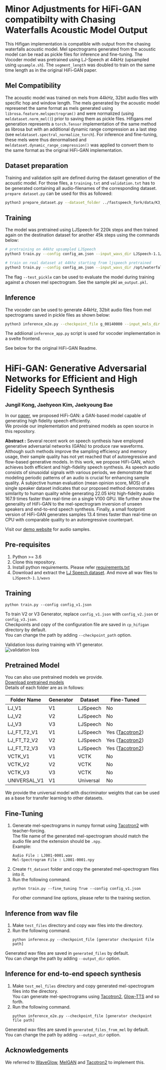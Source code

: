 # Minor Adjustments for HiFi-GAN compatibilty with Chasing Waterfalls Acoustic Model Output

This Hifigan implementation is compatible with output from the chasing waterfalls acoustic model. Mel spectrograms generated from the acoustic model can be read as pickle files for inference and fine-tuning. The Vocoder model was pretrained using LJ-Speech at 44kHz (upsampled using `upsample.sh`). The `segment_length` was doubled to train on the same time length as in the original HiFi-GAN paper.

## Mel Compatibility

The acoustic model was trained on mels from 44kHz, 32bit audio files with specific hop and window length. The mels generated by the acoustic model represenet the same format as mels generated using `librosa.feature.melspectrogram()` and were normalized (using `meldataset.norm_mel()`) prior to saving them as pickle files. Hifigans mel generation represents a `torch.Tensor` implementation of the same method as librosa but with an additional dynamic range compression as a last step (see `meldataset.spectral_normalize_torch`).
For inference and fine-tuning, these mels were thus denormalised and `meldataset.dynamic_range_compression()` was applied to convert them to the same format as the original HiFi-GAN implementation.

## Dataset preparation

Training and validation split are defined during the dataset generation of the acoustic model. For those files, a `training.txt` and `validation.txt` has to be generated containing all audio-filenames of the corresponding dataset. `prepare dataset.py` can be used for this as followed:

```sh
python3 prepare_dataset.py --dataset_folder ../fastspeech_fork/data/K3_processed/snippets_test/wav_mono/ 
```

## Training

The model was pretrained using LJSpeech for 220k steps and then trained again on the destination dataset for another 45k steps using the commands below:

```sh
# pretraining on 44khz upsampled LJSpeech
python3 train.py --config config_am.json --input_wavs_dir LJSpeech-1.1/wavs_44khz --training_epochs 1000000 --input_training_file LJSpeech-1.1/training.txt --input_validation_file LJSpeech-1.1/validation.txt --checkpoint_interval 20000 --validation_interval 50 --stdout_interval 10

# train on real dataset at 44khz starting from ljspeech pretrained
python3 train.py --config config_am.json --input_wavs_dir /opt/waterfalls/data/vocoder/097/wav_mono --training_epochs 50000 --input_training_file /opt/waterfalls/data/vocoder/097/training.txt --input_validation_file /opt/waterfalls/data/vocoder/097/validation.txt --input_mels_dir /opt/waterfalls/data/vocoder/097/mels_diff --stdout_interval 10 --fine_tuning False --validation_interval 50
```

The flag `--test_pickle` can be used to evaluate the model during training against a chosen mel spectrogram. See the sample pkl `am_output.pkl`.

## Inference

The vocoder can be used to generate 44kHz, 32bit audio files from mel spectrograms saved in pickle files as shown below:

```sh
python3 inference_e2e.py --checkpoint_file g_00140000 --input_mels_dir data/test/ --output_dir data/test/ --file_suffix _ljs_44khz_140k
```

The addiional `inference_app.py` script is used for vocoder implementation in a svelte frontend.

See below for the original HiFi-GAN Readme.


# HiFi-GAN: Generative Adversarial Networks for Efficient and High Fidelity Speech Synthesis

### Jungil Kong, Jaehyeon Kim, Jaekyoung Bae

In our [paper](https://arxiv.org/abs/2010.05646), 
we proposed HiFi-GAN: a GAN-based model capable of generating high fidelity speech efficiently.<br/>
We provide our implementation and pretrained models as open source in this repository.

**Abstract :**
Several recent work on speech synthesis have employed generative adversarial networks (GANs) to produce raw waveforms. 
Although such methods improve the sampling efficiency and memory usage, 
their sample quality has not yet reached that of autoregressive and flow-based generative models. 
In this work, we propose HiFi-GAN, which achieves both efficient and high-fidelity speech synthesis. 
As speech audio consists of sinusoidal signals with various periods, 
we demonstrate that modeling periodic patterns of an audio is crucial for enhancing sample quality. 
A subjective human evaluation (mean opinion score, MOS) of a single speaker dataset indicates that our proposed method 
demonstrates similarity to human quality while generating 22.05 kHz high-fidelity audio 167.9 times faster than 
real-time on a single V100 GPU. We further show the generality of HiFi-GAN to the mel-spectrogram inversion of unseen 
speakers and end-to-end speech synthesis. Finally, a small footprint version of HiFi-GAN generates samples 13.4 times 
faster than real-time on CPU with comparable quality to an autoregressive counterpart.

Visit our [demo website](https://jik876.github.io/hifi-gan-demo/) for audio samples.


## Pre-requisites
1. Python >= 3.6
2. Clone this repository.
3. Install python requirements. Please refer [requirements.txt](requirements.txt)
4. Download and extract the [LJ Speech dataset](https://keithito.com/LJ-Speech-Dataset/).
And move all wav files to `LJSpeech-1.1/wavs`


## Training
```
python train.py --config config_v1.json
```
To train V2 or V3 Generator, replace `config_v1.json` with `config_v2.json` or `config_v3.json`.<br>
Checkpoints and copy of the configuration file are saved in `cp_hifigan` directory by default.<br>
You can change the path by adding `--checkpoint_path` option.

Validation loss during training with V1 generator.<br>
![validation loss](./validation_loss.png)

## Pretrained Model
You can also use pretrained models we provide.<br/>
[Download pretrained models](https://drive.google.com/drive/folders/1-eEYTB5Av9jNql0WGBlRoi-WH2J7bp5Y?usp=sharing)<br/> 
Details of each folder are as in follows:

|Folder Name|Generator|Dataset|Fine-Tuned|
|------|---|---|---|
|LJ_V1|V1|LJSpeech|No|
|LJ_V2|V2|LJSpeech|No|
|LJ_V3|V3|LJSpeech|No|
|LJ_FT_T2_V1|V1|LJSpeech|Yes ([Tacotron2](https://github.com/NVIDIA/tacotron2))|
|LJ_FT_T2_V2|V2|LJSpeech|Yes ([Tacotron2](https://github.com/NVIDIA/tacotron2))|
|LJ_FT_T2_V3|V3|LJSpeech|Yes ([Tacotron2](https://github.com/NVIDIA/tacotron2))|
|VCTK_V1|V1|VCTK|No|
|VCTK_V2|V2|VCTK|No|
|VCTK_V3|V3|VCTK|No|
|UNIVERSAL_V1|V1|Universal|No|

We provide the universal model with discriminator weights that can be used as a base for transfer learning to other datasets.

## Fine-Tuning
1. Generate mel-spectrograms in numpy format using [Tacotron2](https://github.com/NVIDIA/tacotron2) with teacher-forcing.<br/>
The file name of the generated mel-spectrogram should match the audio file and the extension should be `.npy`.<br/>
Example:
    ```
    Audio File : LJ001-0001.wav
    Mel-Spectrogram File : LJ001-0001.npy
    ```
2. Create `ft_dataset` folder and copy the generated mel-spectrogram files into it.<br/>
3. Run the following command.
    ```
    python train.py --fine_tuning True --config config_v1.json
    ```
    For other command line options, please refer to the training section.


## Inference from wav file
1. Make `test_files` directory and copy wav files into the directory.
2. Run the following command.
    ```
    python inference.py --checkpoint_file [generator checkpoint file path]
    ```
Generated wav files are saved in `generated_files` by default.<br>
You can change the path by adding `--output_dir` option.


## Inference for end-to-end speech synthesis
1. Make `test_mel_files` directory and copy generated mel-spectrogram files into the directory.<br>
You can generate mel-spectrograms using [Tacotron2](https://github.com/NVIDIA/tacotron2), 
[Glow-TTS](https://github.com/jaywalnut310/glow-tts) and so forth.
2. Run the following command.
    ```
    python inference_e2e.py --checkpoint_file [generator checkpoint file path]
    ```
Generated wav files are saved in `generated_files_from_mel` by default.<br>
You can change the path by adding `--output_dir` option.


## Acknowledgements
We referred to [WaveGlow](https://github.com/NVIDIA/waveglow), [MelGAN](https://github.com/descriptinc/melgan-neurips) 
and [Tacotron2](https://github.com/NVIDIA/tacotron2) to implement this.

